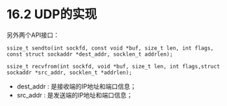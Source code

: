 # 16.2 UDP的实现

另外两个API接口：

```
ssize_t sendto(int sockfd, const void *buf, size_t len, int flags, const struct sockaddr *dest_addr, socklen_t addrlen);

ssize_t recvfrom(int sockfd, void *buf, size_t len, int flags,struct sockaddr *src_addr, socklen_t *addrlen);
```

* dest_addr : 是接收端的IP地址和端口信息；
* src_addr : 是发送端的IP地址和端口信息；
